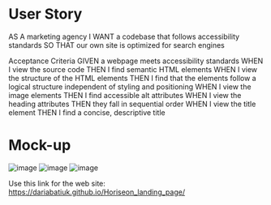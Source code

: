 # User Story
AS A marketing agency
I WANT a codebase that follows accessibility standards
SO THAT our own site is optimized for search engines

Acceptance Criteria
GIVEN a webpage meets accessibility standards
WHEN I view the source code
THEN I find semantic HTML elements
WHEN I view the structure of the HTML elements
THEN I find that the elements follow a logical structure independent of styling and positioning
WHEN I view the image elements
THEN I find accessible alt attributes
WHEN I view the heading attributes
THEN they fall in sequential order
WHEN I view the title element
THEN I find a concise, descriptive title

# Mock-up
![image](https://user-images.githubusercontent.com/83068010/199792171-c27e11fb-3049-486e-8940-51e58e673002.png)
![image](https://user-images.githubusercontent.com/83068010/199792327-2b0bd473-8775-4a1b-8290-ad064247b945.png)
![image](https://user-images.githubusercontent.com/83068010/207203105-d2c29a39-5968-46f9-86e8-74f5ed23439b.png)



Use this link for the web site: https://dariabatiuk.github.io/Horiseon_landing_page/
